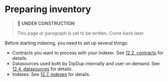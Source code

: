 # Preparing inventory

> 🚧 **UNDER CONSTRUCTION**
>
> This page or paragraph is yet to be written. Come back later.

<!-- TODO: Rewrite this page completely -->

Before starting indexing, you need to set up several things:

* Contracts you want to process with your indexer. See [12.2. contracts](../config-reference/contracts.md) for details.
* Datasources used both by DipDup internally and user on demand. See [12.4. datasources](../config-reference/datasources.md) for details.
* Indexes. See [12.7. indexes](../config-reference/indexes/README.md) for details.

